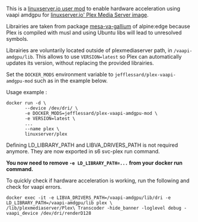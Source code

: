 This is a [linuxserver.io user mod](https://github.com/linuxserver/docker-mods) to enable hardware acceleration using vaapi amdgpu for [linuxserver.io' Plex Media Server image](https://docs.linuxserver.io/images/docker-plex).

Librairies are taken from package [mesa-va-gallium](https://pkgs.alpinelinux.org/package/edge/main/x86/mesa-va-gallium) of alpine:edge because Plex is compiled with musl and using Ubuntu libs will lead to unresolved symbols.

Librairies are voluntarily located outside of plexmediaserver path, in `/vaapi-amdgpu/lib`. This allows to use `VERSION=latest` so Plex can automatically updates its version, without replacing the provided librairies.

Set the `DOCKER_MODS` environment variable to `jefflessard/plex-vaapi-amdgpu-mod` such as in the example below.


Usage example :

```
docker run -d \
       --device /dev/dri/ \
       -e DOCKER_MODS=jefflessard/plex-vaapi-amdgpu-mod \
       -e VERSION=latest \
       ...
       --name plex \
       linuxserver/plex
```

Defining LD_LIBRARY_PATH and LIBVA_DRIVERS_PATH is not required anymore. They are now exported in s6 svc-plex run command.


**You now need to remove `-e LD_LIBRARY_PATH=...` from your docker run command.**




To quickly check if hardware acceleration is working, run the following and check for vaapi errors.
```
docker exec -it -e LIBVA_DRIVERS_PATH=/vaapi-amdgpu/lib/dri -e LD_LIBRARY_PATH=/vaapi-amdgpu/lib plex \
/lib/plexmediaserver/Plex\ Transcoder -hide_banner -loglevel debug -vaapi_device /dev/dri/renderD128
```

